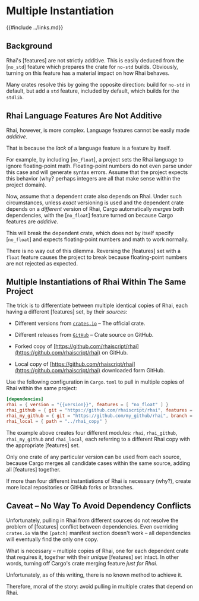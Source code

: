 Multiple Instantiation
======================

{{#include ../links.md}}


Background
----------

Rhai's [features] are not strictly additive.  This is easily deduced from the [`no_std`] feature
which prepares the crate for `no-std` builds.  Obviously, turning on this feature has a material
impact on how Rhai behaves.

Many crates resolve this by going the opposite direction: build for `no-std` in default, but add a
`std` feature, included by default, which builds for the `stdlib`.


Rhai Language Features Are Not Additive
--------------------------------------

Rhai, however, is more complex.  Language features cannot be easily made _additive_.

That is because the _lack_ of a language feature is a feature by itself.

For example, by including [`no_float`], a project sets the Rhai language to ignore floating-point math.
Floating-point numbers do not even parse under this case and will generate syntax errors.
Assume that the project expects this behavior (why? perhaps integers are all that make sense
within the project domain).

Now, assume that a dependent crate also depends on Rhai. Under such circumstances, unless _exact_
versioning is used and the dependent crate depends on a _different_ version of Rhai, Cargo
automatically _merges_ both dependencies, with the [`no_float`] feature turned on because Cargo
features are _additive_.

This will break the dependent crate, which does not by itself specify [`no_float`] and expects
floating-point numbers and math to work normally.

There is no way out of this dilemma.  Reversing the [features] set with a `float` feature causes the
project to break because floating-point numbers are not rejected as expected.


Multiple Instantiations of Rhai Within The Same Project
------------------------------------------------------

The trick is to differentiate between multiple identical copies of Rhai, each having
a different [features] set, by their _sources_:

* Different versions from [`crates.io`](https://crates.io/crates/rhai/) &ndash; The official crate.

* Different releases from [`GitHub`](https://github.com/rhaiscript/rhai) &ndash; Crate source on GitHub.

* Forked copy of [https://github.com/rhaiscript/rhai](https://github.com/rhaiscript/rhai) on GitHub.

* Local copy of [https://github.com/rhaiscript/rhai](https://github.com/rhaiscript/rhai) downloaded form GitHub.

Use the following configuration in `Cargo.toml` to pull in multiple copies of Rhai within the same project:

```toml
[dependencies]
rhai = { version = "{{version}}", features = [ "no_float" ] }
rhai_github = { git = "https://github.com/rhaiscript/rhai", features = [ "unchecked" ] }
rhai_my_github = { git = "https://github.com/my_github/rhai", branch = "variation1", features = [ "serde", "no_closure" ] }
rhai_local = { path = "../rhai_copy" }
```

The example above creates four different modules: `rhai`, `rhai_github`, `rhai_my_github` and
`rhai_local`, each referring to a different Rhai copy with the appropriate [features] set.

Only one crate of any particular version can be used from each source, because Cargo merges all
candidate cases within the same source, adding all [features] together.

If more than four different instantiations of Rhai is necessary (why?), create more local
repositories or GitHub forks or branches.


Caveat &ndash; No Way To Avoid Dependency Conflicts
--------------------------------------------------

Unfortunately, pulling in Rhai from different sources do not resolve the problem of [features]
conflict between dependencies.  Even overriding `crates.io` via the `[patch]` manifest section
doesn't work &ndash; all dependencies will eventually find the only one copy.

What is necessary &ndash; multiple copies of Rhai, one for each dependent crate that requires it,
together with their _unique_ [features] set intact.  In other words, turning off Cargo's crate
merging feature _just for Rhai_.

Unfortunately, as of this writing, there is no known method to achieve it.

Therefore, moral of the story: avoid pulling in multiple crates that depend on Rhai.
